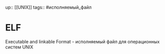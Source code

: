 up:: [[UNIX]]
tags:: #исполняемый_файл

# ELF

Executable and linkable Format - исполняемый файл для операционных систем UNIX